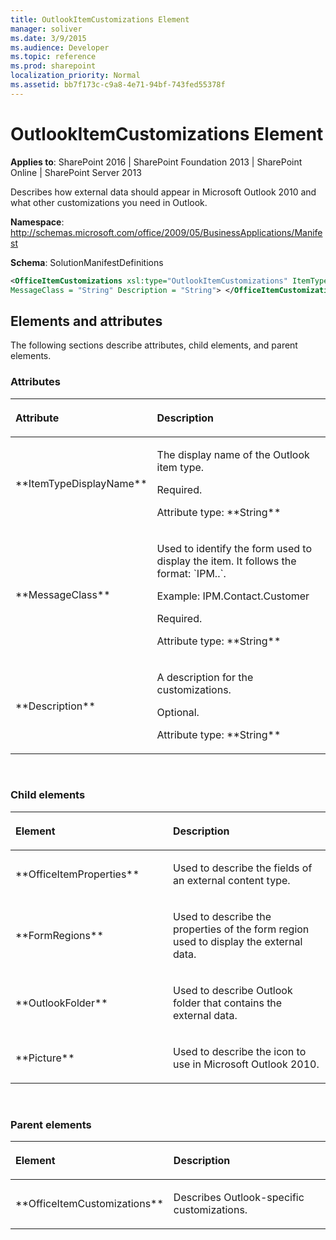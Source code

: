 ```yaml
---
title: OutlookItemCustomizations Element
manager: soliver
ms.date: 3/9/2015
ms.audience: Developer
ms.topic: reference
ms.prod: sharepoint
localization_priority: Normal
ms.assetid: bb7f173c-c9a8-4e71-94bf-743fed55378f
---
```


# OutlookItemCustomizations Element

**Applies to**: SharePoint 2016 | SharePoint Foundation 2013 | SharePoint Online | SharePoint Server 2013

Describes how external data should appear in Microsoft Outlook 2010 and what other customizations you need in Outlook.

**Namespace**: http://schemas.microsoft.com/office/2009/05/BusinessApplications/Manifest

**Schema**: SolutionManifestDefinitions

```XML
<OfficeItemCustomizations xsl:type="OutlookItemCustomizations" ItemTypeDisplayName = "String" 
MessageClass = "String" Description = "String"> </OfficeItemCustomizations>
```

## Elements and attributes

The following sections describe attributes, child elements, and parent elements.

### Attributes

<table>
<colgroup>
<col width="20%" />
<col width="80%" />
</colgroup>
<thead>
<tr class="header">
<th align="left"><p>Attribute</p></th>
<th align="left"><p>Description</p></th>
</tr>
</thead>
<tbody>
<tr class="odd">
<td align="left"><p>**ItemTypeDisplayName**</p></td>
<td align="left"><p>The display name of the Outlook item type.</p>
<p>Required.</p>
<p>Attribute type: **String**</p></td>
</tr>
<tr class="even">
<td align="left"><p>**MessageClass**</p></td>
<td align="left"><p>Used to identify the form used to display the item. It follows the format: `IPM.<OutlookItemType>.<ContentTypeName>`.</p>
<p>Example: IPM.Contact.Customer</p>
<p>Required.</p>
<p>Attribute type: **String**</p></td>
</tr>
<tr class="odd">
<td align="left"><p>**Description**</p></td>
<td align="left"><p>A description for the customizations.</p>
<p>Optional.</p>
<p>Attribute type: **String**</p></td>
</tr>
</tbody>
</table>

<br/>

### Child elements

<table>
<colgroup>
<col width="50%" />
<col width="50%" />
</colgroup>
<thead>
<tr class="header">
<th align="left"><p>Element</p></th>
<th align="left"><p>Description</p></th>
</tr>
</thead>
<tbody>
<tr class="odd">
<td align="left"><p>**OfficeItemProperties**</p></td>
<td align="left"><p>Used to describe the fields of an external content type.</p></td>
</tr>
<tr class="even">
<td align="left"><p>**FormRegions**</p></td>
<td align="left"><p>Used to describe the properties of the form region used to display the external data.</p></td>
</tr>
<tr class="odd">
<td align="left"><p>**OutlookFolder**</p></td>
<td align="left"><p>Used to describe Outlook folder that contains the external data.</p></td>
</tr>
<tr class="even">
<td align="left"><p>**Picture**</p></td>
<td align="left"><p>Used to describe the icon to use in Microsoft Outlook 2010.</p></td>
</tr>
</tbody>
</table>

<br/>

### Parent elements

<table>
<colgroup>
<col width="50%" />
<col width="50%" />
</colgroup>
<thead>
<tr class="header">
<th align="left"><p>Element</p></th>
<th align="left"><p>Description</p></th>
</tr>
</thead>
<tbody>
<tr class="odd">
<td align="left"><p>**OfficeItemCustomizations**</p></td>
<td align="left"><p>Describes Outlook-specific customizations.</p></td>
</tr>
</tbody>
</table>

<br/>

<br/>








